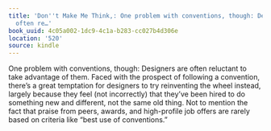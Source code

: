 ```yaml
---
title: 'Don''t Make Me Think,: One problem with conventions, though: Designers are
  often re…'
book_uuid: 4c05a002-1dc9-4c1a-b283-cc027b4d306e
location: '520'
source: kindle
---
```


One problem with conventions, though: Designers are often reluctant to take advantage of them. Faced with the prospect of following a convention, there’s a great temptation for designers to try reinventing the wheel instead, largely because they feel (not incorrectly) that they’ve been hired to do something new and different, not the same old thing. Not to mention the fact that praise from peers, awards, and high-profile job offers are rarely based on criteria like “best use of conventions.”